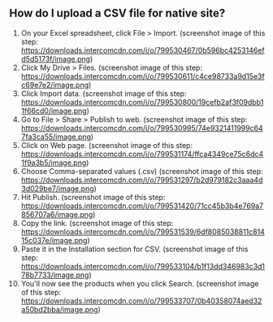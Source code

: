 ## How do I upload a CSV file for native site?

1. On your Excel spreadsheet, click File > Import. (screenshot image of this step: https://downloads.intercomcdn.com/i/o/799530467/0b596bc4253146efd5d5173f/image.png)
2. Click My Drive > Files. (screenshot image of this step: https://downloads.intercomcdn.com/i/o/799530611/c4ce98733a9d15e3fc69e7e2/image.png)
3. Click Import data. (screenshot image of this step: https://downloads.intercomcdn.com/i/o/799530800/19cefb2af3f09dbb11f66cd0/image.png)
4. Go to File > Share > Publish to web. (screenshot image of this step: https://downloads.intercomcdn.com/i/o/799530995/74e9321411999c647fa3ca55/image.png)
5. Click on Web page. (screenshot image of this step: https://downloads.intercomcdn.com/i/o/799531174/ffca4349ce75c6dc41f9a3b5/image.png)
6. Choose Comma-separated values (.csv) (screenshot image of this step: https://downloads.intercomcdn.com/i/o/799531297/b2d979182c3aaa4d3d029be7/image.png)
7. Hit Publish. (screenshot image of this step: https://downloads.intercomcdn.com/i/o/799531420/71cc45b3b4e769a7856707a6/image.png)
8. Copy the link. (screenshot image of this step: https://downloads.intercomcdn.com/i/o/799531539/6df8085038811c81415c037e/image.png)
9. Paste it in the Installation section for CSV. (screenshot image of this step: https://downloads.intercomcdn.com/i/o/799533104/b1f13dd346983c3d178b7733/image.png)
10. You'll now see the products when you click Search. (screenshot image of this step: https://downloads.intercomcdn.com/i/o/799533707/0b40358074aed32a50bd2bba/image.png)
